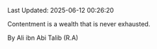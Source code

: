 Last Updated: 2025-06-12 00:26:20

Contentment is a wealth that is never exhausted.

By Ali ibn Abi Talib (R.A)